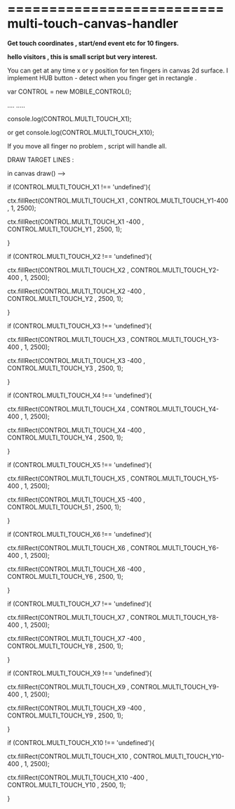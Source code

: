 ==========================
multi-touch-canvas-handler
==========================

<b>Get touch coordinates , start/end event etc  for 10 fingers.

hello visitors , this is small script but very interest.</b>

You can get at any time x or y position for ten fingers in canvas 2d surface.
I implement HUB button - detect when you finger get in rectangle .


var CONTROL = new MOBILE_CONTROL();

....
.....

console.log(CONTROL.MULTI_TOUCH_X1);

or get console.log(CONTROL.MULTI_TOUCH_X10);

If you move all finger no problem , script will handle all.


DRAW TARGET LINES :

in canvas draw() -->


if (CONTROL.MULTI_TOUCH_X1 !== 'undefined'){

ctx.fillRect(CONTROL.MULTI_TOUCH_X1 , CONTROL.MULTI_TOUCH_Y1-400  , 1, 2500);

ctx.fillRect(CONTROL.MULTI_TOUCH_X1 -400 , CONTROL.MULTI_TOUCH_Y1 , 2500, 1);

}

if (CONTROL.MULTI_TOUCH_X2 !== 'undefined'){

ctx.fillRect(CONTROL.MULTI_TOUCH_X2 , CONTROL.MULTI_TOUCH_Y2-400  , 1, 2500);

ctx.fillRect(CONTROL.MULTI_TOUCH_X2 -400 , CONTROL.MULTI_TOUCH_Y2 , 2500, 1);

}

if (CONTROL.MULTI_TOUCH_X3 !== 'undefined'){

ctx.fillRect(CONTROL.MULTI_TOUCH_X3 , CONTROL.MULTI_TOUCH_Y3-400  , 1, 2500);

ctx.fillRect(CONTROL.MULTI_TOUCH_X3 -400 , CONTROL.MULTI_TOUCH_Y3 , 2500, 1);

}

if (CONTROL.MULTI_TOUCH_X4 !== 'undefined'){

ctx.fillRect(CONTROL.MULTI_TOUCH_X4 , CONTROL.MULTI_TOUCH_Y4-400  , 1, 2500);

ctx.fillRect(CONTROL.MULTI_TOUCH_X4 -400 , CONTROL.MULTI_TOUCH_Y4 , 2500, 1);

}

if (CONTROL.MULTI_TOUCH_X5 !== 'undefined'){

ctx.fillRect(CONTROL.MULTI_TOUCH_X5 , CONTROL.MULTI_TOUCH_Y5-400  , 1, 2500);

ctx.fillRect(CONTROL.MULTI_TOUCH_X5 -400 , CONTROL.MULTI_TOUCH_51 , 2500, 1);

}

if (CONTROL.MULTI_TOUCH_X6 !== 'undefined'){

ctx.fillRect(CONTROL.MULTI_TOUCH_X6 , CONTROL.MULTI_TOUCH_Y6-400  , 1, 2500);

ctx.fillRect(CONTROL.MULTI_TOUCH_X6 -400 , CONTROL.MULTI_TOUCH_Y6 , 2500, 1);

}

if (CONTROL.MULTI_TOUCH_X7 !== 'undefined'){

ctx.fillRect(CONTROL.MULTI_TOUCH_X7 , CONTROL.MULTI_TOUCH_Y8-400  , 1, 2500);

ctx.fillRect(CONTROL.MULTI_TOUCH_X7 -400 , CONTROL.MULTI_TOUCH_Y8 , 2500, 1);

}

if (CONTROL.MULTI_TOUCH_X9 !== 'undefined'){

ctx.fillRect(CONTROL.MULTI_TOUCH_X9 , CONTROL.MULTI_TOUCH_Y9-400  , 1, 2500);

ctx.fillRect(CONTROL.MULTI_TOUCH_X9 -400 , CONTROL.MULTI_TOUCH_Y9 , 2500, 1);

}

if (CONTROL.MULTI_TOUCH_X10 !== 'undefined'){

ctx.fillRect(CONTROL.MULTI_TOUCH_X10 , CONTROL.MULTI_TOUCH_Y10-400  , 1, 2500);

ctx.fillRect(CONTROL.MULTI_TOUCH_X10 -400 , CONTROL.MULTI_TOUCH_Y10 , 2500, 1);

}

  
